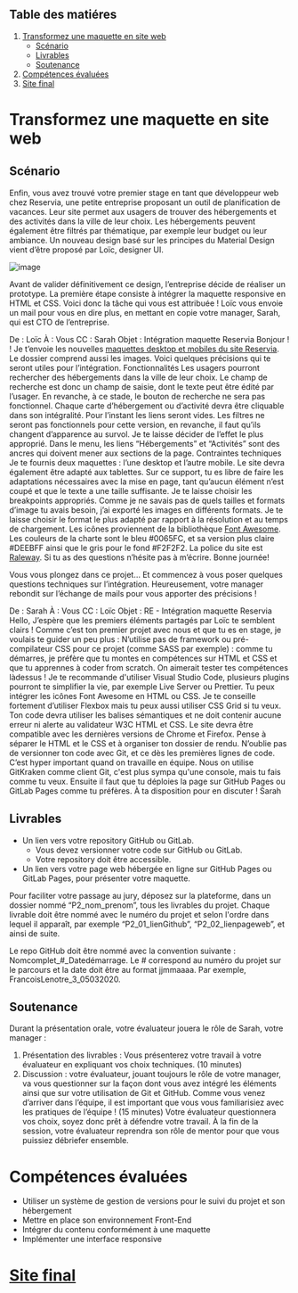 ## Table des matiéres
1. [Transformez une maquette en site web](#Transformez-une-maquette-en-site-web)
     * [Scénario](#Scénario)
     * [Livrables](#Livrables)
     * [Soutenance](#Soutenance)
2. [Compétences évaluées](#Compétences-évaluées)
3. [Site final](#Site-final)

# Transformez une maquette en site web

## Scénario

Enfin, vous avez trouvé votre premier stage en tant que développeur web chez Reservia, une
petite entreprise proposant un outil de planification de vacances. Leur site permet aux usagers
de trouver des hébergements et des activités dans la ville de leur choix. Les hébergements
peuvent également être filtrés par thématique, par exemple leur budget ou leur ambiance.
Un nouveau design basé sur les principes du Material Design vient d’être proposé par Loïc,
designer UI.

![image](https://user.oc-static.com/upload/2021/09/29/16329280343051_Desktop%20-%201.png)

Avant de valider définitivement ce design, l’entreprise décide de réaliser un prototype. La
première étape consiste à intégrer la maquette responsive en HTML et CSS. Voici donc la tâche
qui vous est attribuée ! Loïc vous envoie un mail pour vous en dire plus, en mettant en copie 
votre manager, Sarah, qui est CTO de l’entreprise.

De : Loïc
À : Vous
CC : Sarah
Objet : Intégration maquette Reservia
Bonjour !
!
Je t’envoie les nouvelles [maquettes desktop et mobiles du site Reservia](https://s3-eu-west-1.amazonaws.com/course.oc-static.com/projects/Front-End+V2/P2+HTML+&+CSS/Projet+2+-+Reservia+FR.zip). Le dossier comprend
aussi les images. Voici quelques précisions qui te seront utiles pour l’intégration.
 Fonctionnalités
Les usagers pourront rechercher des hébergements dans la ville de leur choix. Le champ
de recherche est donc un champ de saisie, dont le texte peut être édité par l’usager. En
revanche, à ce stade, le bouton de recherche ne sera pas fonctionnel.
Chaque carte d’hébergement ou d’activité devra être cliquable dans son intégralité. Pour
l’instant les liens seront vides.
Les filtres ne seront pas fonctionnels pour cette version, en revanche, il faut qu’ils changent
d’apparence au survol. Je te laisse décider de l’effet le plus approprié.
Dans le menu, les liens “Hébergements” et “Activités” sont des ancres qui doivent mener
aux sections de la page.
 Contraintes techniques
Je te fournis deux maquettes : l’une desktop et l’autre mobile. Le site devra également être
adapté aux tablettes. Sur ce support, tu es libre de faire les adaptations nécessaires avec la
mise en page, tant qu’aucun élément n’est coupé et que le texte a une taille suffisante. Je
te laisse choisir les breakpoints appropriés.
Comme je ne savais pas de quels tailles et formats d’image tu avais besoin, j’ai exporté les
images en différents formats. Je te laisse choisir le format le plus adapté par rapport à la
résolution et au temps de chargement.
Les icônes proviennent de la bibliothèque [Font Awesome](https://fontawesome.com/). Les couleurs de la charte sont le
bleu #0065FC, et sa version plus claire #DEEBFF ainsi que le gris pour le fond #F2F2F2.
La police du site est [Raleway](https://fonts.google.com/specimen/Raleway).
Si tu as des questions n’hésite pas à m’écrire.
Bonne journée!

Vous vous plongez dans ce projet… Et commencez à vous poser quelques questions techniques
sur l’intégration. Heureusement, votre manager rebondit sur l’échange de mails pour vous
apporter des précisions !

De : Sarah
À : Vous
CC : Loïc
Objet : RE - Intégration maquette Reservia
Hello,
J’espère que les premiers éléments partagés par Loïc te semblent clairs ! Comme c’est ton
premier projet avec nous et que tu es en stage, je voulais te guider un peu plus :
N’utilise pas de framework ou pré-compilateur CSS pour ce projet (comme SASS par
exemple) : comme tu démarres, je préfère que tu montes en compétences sur HTML et
CSS et que tu apprennes à coder from scratch. On aimerait tester tes compétences làdessus !
Je te recommande d'utiliser Visual Studio Code, plusieurs plugins pourront te simplifier la
vie, par exemple Live Server ou Prettier.
Tu peux intégrer les icônes Font Awesome en HTML ou CSS. Je te conseille fortement
d’utiliser Flexbox mais tu peux aussi utiliser CSS Grid si tu veux.
Ton code devra utiliser les balises sémantiques et ne doit contenir aucune erreur ni alerte
au validateur W3C HTML et CSS.
Le site devra être compatible avec les dernières versions de Chrome et Firefox.
Pense à séparer le HTML et le CSS et à organiser ton dossier de rendu.
N’oublie pas de versionner ton code avec Git, et ce dès les premières lignes de code. C’est
hyper important quand on travaille en équipe. Nous on utilise GitKraken comme client Git,
c'est plus sympa qu'une console, mais tu fais comme tu veux. Ensuite il faut que tu
déploies la page sur GitHub Pages ou GitLab Pages comme tu préfères.
À ta disposition pour en discuter !
Sarah

## Livrables

* Un lien vers votre repository GitHub ou GitLab.
  * Vous devez versionner votre code sur GitHub ou GitLab.
   * Votre repository doit être accessible.
* Un lien vers votre page web hébergée en ligne sur GitHub Pages ou GitLab Pages, pour
présenter votre maquette.

Pour faciliter votre passage au jury, déposez sur la plateforme, dans un dossier nommé
“P2_nom_prenom”, tous les livrables du projet. Chaque livrable doit être nommé avec le
numéro du projet et selon l'ordre dans lequel il apparaît, par exemple “P2_01_lienGithub”,
“P2_02_lienpageweb”, et ainsi de suite.

Le repo GitHub doit être nommé avec la convention suivante :
Nomcomplet_#_Datedémarrage. Le # correspond au numéro du projet sur le parcours et
la date doit être au format jjmmaaaa. Par exemple, FrancoisLenotre_3_05032020.

## Soutenance

Durant la présentation orale, votre évaluateur jouera le rôle de Sarah, votre manager :
1. Présentation des livrables : Vous présenterez votre travail à votre évaluateur en expliquant
vos choix techniques. (10 minutes)
2. Discussion : votre évaluateur, jouant toujours le rôle de votre manager, va vous
questionner sur la façon dont vous avez intégré les éléments ainsi que sur votre utilisation
de Git et GitHub. Comme vous venez d’arriver dans l’équipe, il est important que vous vous
familiarisiez avec les pratiques de l’équipe ! (15 minutes)
Votre évaluateur questionnera vos choix, soyez donc prêt à défendre votre travail. À la fin de la
session, votre évaluateur reprendra son rôle de mentor pour que vous puissiez débriefer
ensemble.

# Compétences évaluées

* Utiliser un système de gestion de versions pour le suivi du projet et son
hébergement
* Mettre en place son environnement Front-End
* Intégrer du contenu conformément à une maquette
* Implémenter une interface responsive

# [Site final](https://devweb13.github.io/GiulianoLoic_2_11082021/)
